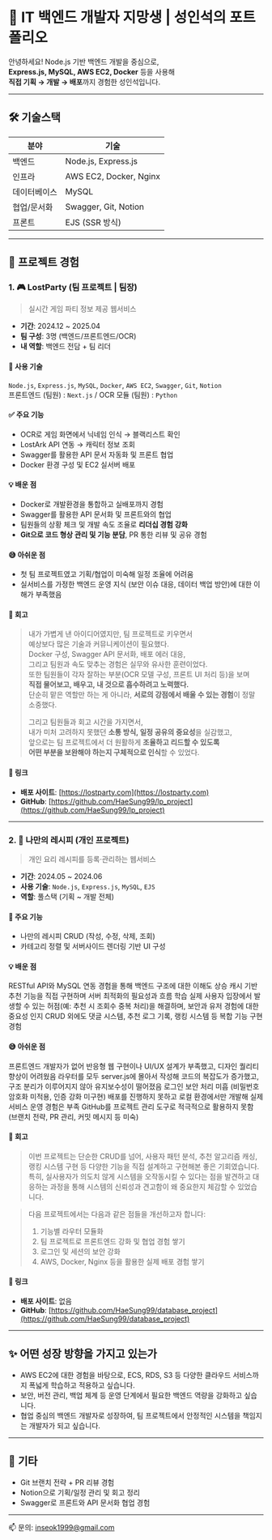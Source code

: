 # 👋 IT 백엔드 개발자 지망생 | 성인석의 포트폴리오

안녕하세요! Node.js 기반 백엔드 개발을 중심으로,  
**Express.js, MySQL, AWS EC2, Docker** 등을 사용해  
**직접 기획 → 개발 → 배포**까지 경험한 성인석입니다.

---

## 🛠 기술스택

| 분야 | 기술 |
|------|------|
| 백엔드 | Node.js, Express.js |
| 인프라 | AWS EC2, Docker, Nginx |
| 데이터베이스 | MySQL |
| 협업/문서화 | Swagger, Git, Notion |
| 프론트 | EJS (SSR 방식) |

---

## 📁 프로젝트 경험

### 1. 🎮 LostParty (팀 프로젝트 | 팀장)  
> 실시간 게임 파티 정보 제공 웹서비스

- **기간**: 2024.12 ~ 2025.04  
- **팀 구성**: 3명 (백엔드/프론트엔드/OCR)  
- **내 역할**: 백엔드 전담 + 팀 리더 

#### 🔧 사용 기술
`Node.js`, `Express.js`, `MySQL`, `Docker`, `AWS EC2`, `Swagger`, `Git`, `Notion`  
프론트엔드 (팀원) : `Next.js` / OCR 모듈 (팀원) : `Python`

#### ✅ 주요 기능
- OCR로 게임 화면에서 닉네임 인식 → 블랙리스트 확인
- LostArk API 연동 → 캐릭터 정보 조회
- Swagger를 활용한 API 문서 자동화 및 프론트 협업
- Docker 환경 구성 및 EC2 실서버 배포

#### 💡 배운 점
- Docker로 개발환경을 통합하고 실배포까지 경험  
- Swagger를 활용한 API 문서화 및 프론트와의 협업  
- 팀원들의 상황 체크 및 개발 속도 조율로 **리더십 경험 강화**  
- **Git으로 코드 형상 관리 및 기능 분담**, PR 통한 리뷰 및 공유 경험

#### 😅 아쉬운 점
- 첫 팀 프로젝트였고 기획/협업이 미숙해 일정 조율에 어려움  
- 실서비스를 가정한 백엔드 운영 지식 (보안 이슈 대응, 데이터 백업 방안)에 대한 이해가 부족했음

#### 🔁 회고
> 내가 가볍게 낸 아이디어였지만, 팀 프로젝트로 키우면서  
> 예상보다 많은 기술과 커뮤니케이션이 필요했다.  
> Docker 구성, Swagger API 문서화, 배포 에러 대응,  
> 그리고 팀원과 속도 맞추는 경험은 실무와 유사한 훈련이었다.  
> 또한 팀원들이 각자 잘하는 부분(OCR 모델 구성, 프론트 UI 처리 등)을 보며  
> **직접 물어보고, 배우고, 내 것으로 흡수하려고 노력했다.**  
> 단순히 맡은 역할만 하는 게 아니라, **서로의 강점에서 배울 수 있는 경험**이 정말 소중했다.  
>  
> 그리고 팀원들과 회고 시간을 가지면서,  
> 내가 미처 고려하지 못했던 **소통 방식, 일정 공유의 중요성**을 실감했고,  
> 앞으로는 팀 프로젝트에서 더 원활하게 **조율하고 리드할 수 있도록  
> 어떤 부분을 보완해야 하는지 구체적으로 인식**할 수 있었다.

#### 🔗 링크
- **배포 사이트**: [https://lostparty.com](https://lostparty.com)  
- **GitHub**: [https://github.com/HaeSung99/lp_project](https://github.com/HaeSung99/lp_project)

---

### 2. 🍳 나만의 레시피 (개인 프로젝트)  
> 개인 요리 레시피를 등록·관리하는 웹서비스

- **기간**: 2024.05 ~ 2024.06  
- **사용 기술**: `Node.js`, `Express.js`, `MySQL`, `EJS`  
- **역할**: 풀스택 (기획 ~ 개발 전체)

#### 🔧 주요 기능
- 나만의 레시피 CRUD (작성, 수정, 삭제, 조회)  
- 카테고리 정렬 및 서버사이드 렌더링 기반 UI 구성

#### 💡 배운 점
RESTful API와 MySQL 연동 경험을 통해 백엔드 구조에 대한 이해도 상승
캐시 기반 추천 기능을 직접 구현하며 서버 최적화의 필요성과 흐름 학습
실제 사용자 입장에서 발생할 수 있는 허점(예: 추천 시 조회수 중복 처리)을 해결하며, 보안과 유저 경험에 대한 중요성 인지
CRUD 외에도 댓글 시스템, 추천 로그 기록, 랭킹 시스템 등 복합 기능 구현 경험

#### 😅 아쉬운 점
프론트엔드 개발자가 없어 반응형 웹 구현이나 UI/UX 설계가 부족했고, 디자인 퀄리티 향상이 어려웠음
라우터를 모두 server.js에 몰아서 작성해 코드의 복잡도가 증가했고, 구조 분리가 이루어지지 않아 유지보수성이 떨어졌음
로그인 보안 처리 미흡 (비밀번호 암호화 미적용, 인증 강화 미구현)
배포를 진행하지 못하고 로컬 환경에서만 개발해 실제 서비스 운영 경험은 부족
GitHub를 프로젝트 관리 도구로 적극적으로 활용하지 못함 (브랜치 전략, PR 관리, 커밋 메시지 등 미숙)

#### 🔁 회고
> 이번 프로젝트는 단순한 CRUD를 넘어, 사용자 패턴 분석, 추천 알고리즘 캐싱, 랭킹 시스템 구현 등 다양한 기능을 직접 설계하고 구현해본
> 좋은 기회였습니다.
> 특히, 실사용자가 의도치 않게 시스템을 오작동시킬 수 있다는 점을 발견하고 대응하는 과정을 통해 시스템의 신뢰성과 견고함이 왜 중요한지
> 체감할 수 있었습니다.

> 다음 프로젝트에서는 다음과 같은 점들을 개선하고자 합니다:
> 1. 기능별 라우터 모듈화
> 2. 팀 프로젝트로 프론트엔드 강화 및 협업 경험 쌓기
> 3. 로그인 및 세션의 보안 강화
> 4. AWS, Docker, Nginx 등을 활용한 실제 배포 경험 쌓기

#### 🔗 링크
- **배포 사이트**: 없음  
- **GitHub**: [https://github.com/HaeSung99/database_project](https://github.com/HaeSung99/database_project)

---

## ✨ 어떤 성장 방향을 가지고 있는가

- AWS EC2에 대한 경험을 바탕으로, ECS, RDS, S3 등 다양한 클라우드 서비스까지 폭넓게 학습하고 적용하고 싶습니다.  
- 보안, 버전 관리, 백업 체계 등 운영 단계에서 필요한 백엔드 역량을 강화하고 싶습니다.  
- 협업 중심의 백엔드 개발자로 성장하여, 팀 프로젝트에서 안정적인 시스템을 책임지는 개발자가 되고 싶습니다.


---

## 🔗 기타

- Git 브랜치 전략 + PR 리뷰 경험  
- Notion으로 기획/일정 관리 및 회고 정리  
- Swagger로 프론트와 API 문서화 협업 경험

---

📫 문의: inseok1999@gmail.com
